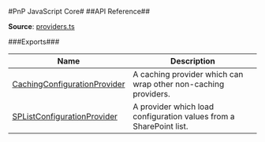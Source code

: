 #PnP JavaScript Core#
##API Reference##

**Source**: [providers.ts](../../../../src/configuration/providers/providers.ts)

###Exports###

Name | Description
---- | -----------
[CachingConfigurationProvider](cachingConfigurationProvider.md) | A caching provider which can wrap other non-caching providers.
[SPListConfigurationProvider](spListConfigurationProvider.md) | A provider which load configuration values from a SharePoint list.


